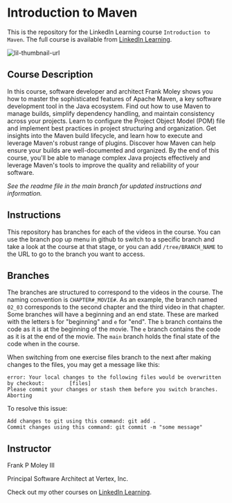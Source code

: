# Introduction to Maven
This is the repository for the LinkedIn Learning course `Introduction to Maven`. The full course is available from [LinkedIn Learning][lil-course-url].

![lil-thumbnail-url]

## Course Description

In this course, software developer and architect Frank Moley shows you how to master the sophisticated features of Apache Maven, a key software development tool in the Java ecosystem. Find out how to use Maven to manage builds, simplify dependency handling, and maintain consistency across your projects. Learn to configure the Project Object Model (POM) file and implement best practices in project structuring and organization. Get insights into the Maven build lifecycle, and learn how to execute and leverage Maven's robust range of plugins. Discover how Maven can help ensure your builds are well-documented and organized. By the end of this course, you'll be able to manage complex Java projects effectively and leverage Maven's tools to improve the quality and reliability of your software.

_See the readme file in the main branch for updated instructions and information._
## Instructions
This repository has branches for each of the videos in the course. You can use the branch pop up menu in github to switch to a specific branch and take a look at the course at that stage, or you can add `/tree/BRANCH_NAME` to the URL to go to the branch you want to access.

## Branches
The branches are structured to correspond to the videos in the course. The naming convention is `CHAPTER#_MOVIE#`. As an example, the branch named `02_03` corresponds to the second chapter and the third video in that chapter. 
Some branches will have a beginning and an end state. These are marked with the letters `b` for "beginning" and `e` for "end". The `b` branch contains the code as it is at the beginning of the movie. The `e` branch contains the code as it is at the end of the movie. The `main` branch holds the final state of the code when in the course.

When switching from one exercise files branch to the next after making changes to the files, you may get a message like this:

    error: Your local changes to the following files would be overwritten by checkout:        [files]
    Please commit your changes or stash them before you switch branches.
    Aborting

To resolve this issue:
	
    Add changes to git using this command: git add .
	Commit changes using this command: git commit -m "some message"

## Instructor

Frank P Moley III

Principal Software Architect at Vertex, Inc.

                            

Check out my other courses on [LinkedIn Learning](https://www.linkedin.com/learning/instructors/frank-p-moley-iii?u=104).


[0]: # (Replace these placeholder URLs with actual course URLs)

[lil-course-url]: https://www.linkedin.com/learning/introduction-to-maven
[lil-thumbnail-url]: https://media.licdn.com/dms/image/v2/D4E0DAQE7RIdYFq7eDA/learning-public-crop_675_1200/B4EZezSRrbHwAY-/0/1751059602762?e=2147483647&v=beta&t=SEJ0qaJwMwRV2sJje8xas99P20ybRBTRxNg3WRYOXBk
